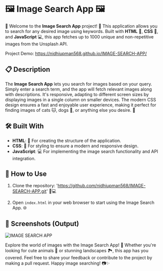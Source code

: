 # 🖼️ Image Search App 🖼️

🎉 Welcome to the **Image Search App** project! 🎉 This application allows you to search for any desired image using keywords. Built with **HTML** 📝, **CSS** 🎨, and **JavaScript** 💻, this app fetches up to 1000 unique and non-repetitive images from the Unsplash API.

Project Demo: https://nidhiupman568.github.io/IMAGE-SEARCH-APP/

## 📋 Description

The **Image Search App** lets you search for images based on your query. Simply enter a search term, and the app will fetch relevant images along with descriptions. It's responsive, adapting to different screen sizes by displaying images in a single column on smaller devices. The modern CSS design ensures a fast and enjoyable user experience, making it perfect for finding images of cats 🐱, dogs 🐶, or anything else you desire. 🌟

## 🛠️ Built With

- **HTML**: 📝 For creating the structure of the application.
- **CSS**: 🎨 For styling to ensure a modern and responsive design.
- **JavaScript**: 💻 For implementing the image search functionality and API integration.

## 🚀 How to Use

1. Clone the repository: 'https://github.com/nidhiupman568/IMAGE-SEARCH-APP.git' 📁💻
   
2. Open `index.html` in your web browser to start using the Image Search App. 🌐

## 📸 Screenshots (Output)

![IMAGE SEARCH APP](https://github.com/nidhiupman568/IMAGE-SEARCH-APP/assets/130860182/7fbad144-9164-4fde-b2a8-09d8cdbf6fa0)

Explore the world of images with the Image Search App! 🌈 Whether you're looking for cute animals 🐰 or stunning landscapes 🏞️, this app has you covered. Feel free to share your feedback or contribute to the project by making a pull request. Happy image searching! 📷✨
